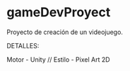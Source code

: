 # gameDevProyect

Proyecto de creación de un videojuego.

DETALLES:

Motor - Unity //
Estilo - Pixel Art 2D
